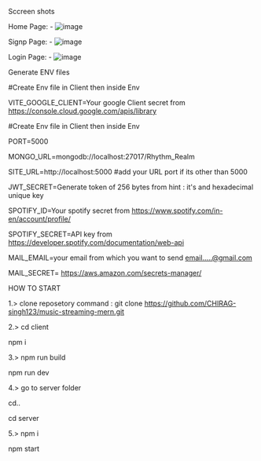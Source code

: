 Sccreen shots


Home Page: -
![image](https://github.com/user-attachments/assets/b8c793d1-fced-45c1-8ffb-9233a62d3a90)
 


Signp Page: -
![image](https://github.com/user-attachments/assets/21b60a50-704f-4904-a90e-31619202ca44)
 


Login Page: - 
![image](https://github.com/user-attachments/assets/74e69a45-0bb5-4515-9177-a159b2d35699)








Generate ENV files

#Create Env file in Client then inside Env


VITE_GOOGLE_CLIENT=Your google Client secret from https://console.cloud.google.com/apis/library

#Create Env file in Client then inside Env


PORT=5000

MONGO_URL=mongodb://localhost:27017/Rhythm_Realm



SITE_URL=http://localhost:5000    #add your URL port if its other than 5000

JWT_SECRET=Generate token of 256 bytes from hint : it's and hexadecimal unique key

SPOTIFY_ID=Your spotify secret from https://www.spotify.com/in-en/account/profile/

SPOTIFY_SECRET=API key from https://developer.spotify.com/documentation/web-api

MAIL_EMAIL=your email from which you want to send email.....@gmail.com

MAIL_SECRET= https://aws.amazon.com/secrets-manager/

HOW TO START

1.> clone reposetory command : git clone https://github.com/CHIRAG-singh123/music-streaming-mern.git

2.> cd client 

npm i

3.> npm run build

npm run dev

4.> go to server folder

cd..

cd server

5.> npm i

npm start
